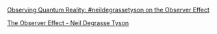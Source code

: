 
[Observing Quantum Reality: #neildegrassetyson on the Observer Effect](https://www.youtube.com/watch?v=Vhh6D4WqO4M)

[The Observer Effect - Neil Degrasse Tyson](https://www.youtube.com/shorts/N9YFxdNXPM8)